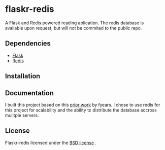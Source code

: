 # flaskr-redis

A Flask and Redis powered reading aplication. The redis database is available upon request, but will not be commited to the public repo.

## Dependencies 

- [Flask](http://flask.pocoo.org/)   
- [Redis](http://redis.io/)   

## Installation

## Documentation
I built this project based on this [prior work](https://github.com/fyears/flaskr-redis) by fyears.
I chose to use redis for this project for scalability and the ability to distribute the database accross mulitple servers.

## License

Flaskr-redis licensed under the [BSD license](http://flask.pocoo.org/docs/license/#flask-license) .
